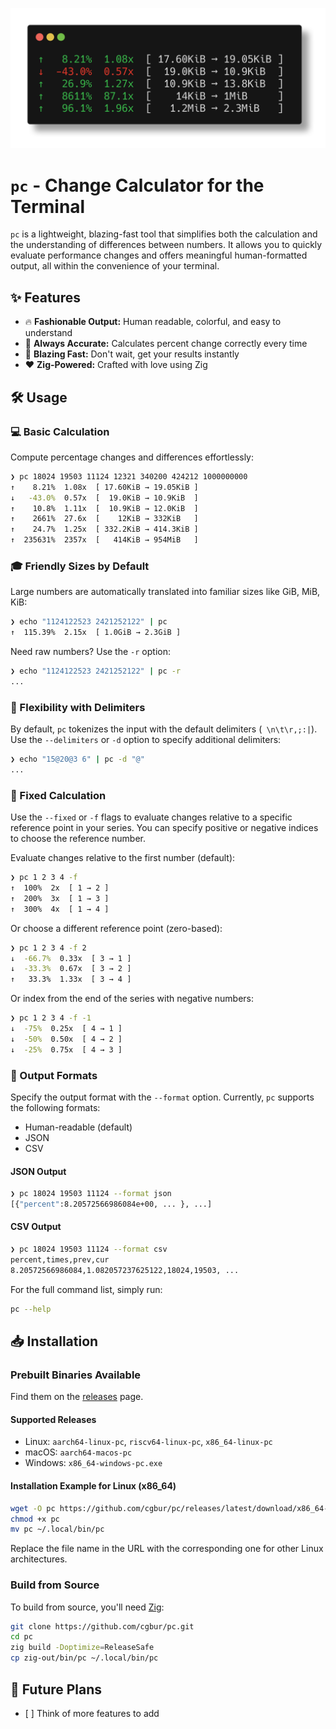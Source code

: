 <p align="center">
  <img src="assets/usage.png" alt="Usage Example" width="600">
</p>

# `pc` - Change Calculator for the Terminal

`pc` is a lightweight, blazing-fast tool that simplifies both the calculation
and the understanding of differences between numbers. It allows you to quickly
evaluate performance changes and offers meaningful human-formatted output, all
within the convenience of your terminal.

## ✨ Features

- 🔥 **Fashionable Output:** Human readable, colorful, and easy to understand
- 🎯 **Always Accurate:** Calculates percent change correctly every time
- 🚀 **Blazing Fast:** Don't wait, get your results instantly
- ❤️ **Zig-Powered:** Crafted with love using Zig

## 🛠️ Usage

### 💻 Basic Calculation

Compute percentage changes and differences effortlessly:

```sh
❯ pc 18024 19503 11124 12321 340200 424212 1000000000
↑    8.21%  1.08x  [ 17.60KiB → 19.05KiB ]
↓   -43.0%  0.57x  [  19.0KiB → 10.9KiB  ]
↑    10.8%  1.11x  [  10.9KiB → 12.0KiB  ]
↑    2661%  27.6x  [    12KiB → 332KiB   ]
↑    24.7%  1.25x  [ 332.2KiB → 414.3KiB ]
↑  235631%  2357x  [   414KiB → 954MiB   ]
```

### 🎓 Friendly Sizes by Default

Large numbers are automatically translated into familiar sizes like GiB, MiB, KiB:

```sh
❯ echo "1124122523 2421252122" | pc
↑  115.39%  2.15x  [ 1.0GiB → 2.3GiB ]
```

Need raw numbers? Use the `-r` option:

```sh
❯ echo "1124122523 2421252122" | pc -r
...
```

### 🔀 Flexibility with Delimiters

By default, `pc` tokenizes the input with the default delimiters (` \n\t\r,;:|`). Use
the `--delimiters` or `-d` option to specify additional delimiters:

```sh
❯ echo "15@20@3 6" | pc -d "@"
...
```

### 📐 Fixed Calculation

Use the `--fixed` or `-f` flags to evaluate changes relative to a specific
reference point in your series. You can specify positive or negative indices to
choose the reference number.

Evaluate changes relative to the first number (default):

```sh
❯ pc 1 2 3 4 -f
↑  100%  2x  [ 1 → 2 ]
↑  200%  3x  [ 1 → 3 ]
↑  300%  4x  [ 1 → 4 ]
```

Or choose a different reference point (zero-based):

```sh
❯ pc 1 2 3 4 -f 2
↓  -66.7%  0.33x  [ 3 → 1 ]
↓  -33.3%  0.67x  [ 3 → 2 ]
↑   33.3%  1.33x  [ 3 → 4 ]
```

Or index from the end of the series with negative numbers:

```sh
❯ pc 1 2 3 4 -f -1
↓  -75%  0.25x  [ 4 → 1 ]
↓  -50%  0.50x  [ 4 → 2 ]
↓  -25%  0.75x  [ 4 → 3 ]
```

### 📄 Output Formats

Specify the output format with the `--format` option. Currently, `pc` supports
the following formats:

- Human-readable (default)
- JSON
- CSV

#### JSON Output

```sh
❯ pc 18024 19503 11124 --format json
[{"percent":8.20572566986084e+00, ... }, ...]
```

#### CSV Output

```sh
❯ pc 18024 19503 11124 --format csv
percent,times,prev,cur
8.20572566986084,1.082057237625122,18024,19503, ...
```

For the full command list, simply run:

```sh
pc --help
```

## 📥 Installation

### Prebuilt Binaries Available

Find them on the [releases](https://github.com/cgbur/pc/releases) page.

#### Supported Releases

- Linux: `aarch64-linux-pc`, `riscv64-linux-pc`, `x86_64-linux-pc`
- macOS: `aarch64-macos-pc`
- Windows: `x86_64-windows-pc.exe`

#### Installation Example for Linux (x86_64)

```bash
wget -O pc https://github.com/cgbur/pc/releases/latest/download/x86_64-linux-pc
chmod +x pc
mv pc ~/.local/bin/pc
```

Replace the file name in the URL with the corresponding one for other Linux architectures.

### Build from Source

To build from source, you'll need [Zig](https://ziglang.org):

```sh
git clone https://github.com/cgbur/pc.git
cd pc
zig build -Doptimize=ReleaseSafe
cp zig-out/bin/pc ~/.local/bin/pc
```

## 📝 Future Plans

- \[ \] Think of more features to add
